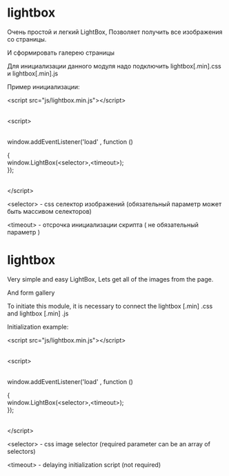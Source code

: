 # lightbox

Очень простой и легкий LightBox,
Позволяет получить все изображения со страницы.

И сформировать галерею страницы

Для инициализации данного модуля надо подключить lightbox[.min].css и lightbox[.min].js

Пример инициализации: 


<p>&lt;script src="js/lightbox.min.js"&gt;&lt;/script&gt;</p>
<p><br />&lt;script&gt;</p>
<p><br /> window.addEventListener('load' , function ()<br /> </p>
<p>{<br /> window.LightBox(&lt;selector&gt;,&lt;timeout&gt;);<br /> });</p>
<p><br />&lt;/script&gt;</p>

<p>&lt;selector&gt; - css селектор изображений (обязательный параметр может быть массивом селекторов) </p>
<p>&lt;timeout&gt; - отсрочка инициализации скрипта ( не обязательный параметр )</p>



# lightbox

Very simple and easy LightBox,
Lets get all of the images from the page.

And form gallery

To initiate this module, it is necessary to connect the lightbox [.min] .css and lightbox [.min] .js

Initialization example:


<p>&lt;script src="js/lightbox.min.js"&gt;&lt;/script&gt;</p>
<p><br />&lt;script&gt;</p>
<p><br /> window.addEventListener('load' , function ()<br /> </p>
<p>{<br /> window.LightBox(&lt;selector&gt;,&lt;timeout&gt;);<br /> });</p>
<p><br />&lt;/script&gt;</p>

<p>&lt;selector&gt; - css image selector (required parameter can be an array of selectors)</p>
<p>&lt;timeout&gt; - delaying initialization script (not required)</p>
